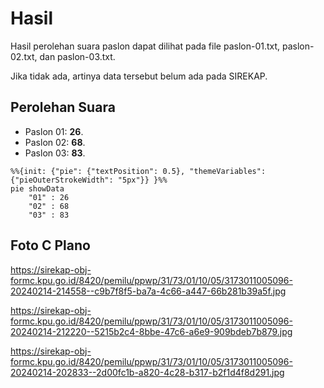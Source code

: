# Hasil

Hasil perolehan suara paslon dapat dilihat pada file paslon-01.txt, paslon-02.txt, dan paslon-03.txt.

Jika tidak ada, artinya data tersebut belum ada pada SIREKAP.

## Perolehan Suara

 * Paslon 01: **26**.
 * Paslon 02: **68**.
 * Paslon 03: **83**.

```mermaid
%%{init: {"pie": {"textPosition": 0.5}, "themeVariables": {"pieOuterStrokeWidth": "5px"}} }%%
pie showData
    "01" : 26
    "02" : 68
    "03" : 83
```
## Foto C Plano

https://sirekap-obj-formc.kpu.go.id/8420/pemilu/ppwp/31/73/01/10/05/3173011005096-20240214-214558--c9b7f8f5-ba7a-4c66-a447-66b281b39a5f.jpg

https://sirekap-obj-formc.kpu.go.id/8420/pemilu/ppwp/31/73/01/10/05/3173011005096-20240214-212220--5215b2c4-8bbe-47c6-a6e9-909bdeb7b879.jpg

https://sirekap-obj-formc.kpu.go.id/8420/pemilu/ppwp/31/73/01/10/05/3173011005096-20240214-202833--2d00fc1b-a820-4c28-b317-b2f1d4f8d291.jpg
